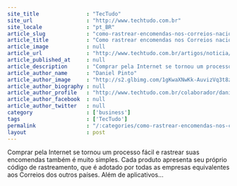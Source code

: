```yaml
---
site_title               : "TecTudo"
site_url                 : "http://www.techtudo.com.br"
site_locale              : "pt_BR"
article_slug             : "como-rastrear-encomendas-nos-correios-nacionais-e-internacionais"
article_title            : "Como rastrear encomendas nos Correios nacionais e internacionais"
article_image            : null
article_url              : "http://www.techtudo.com.br/artigos/noticia/2013/04/como-rastrear-encomendas-pela-internet.html"
article_published_at     : null
article_description      : "Comprar pela Internet se tornou um processo fácil e rastrear suas encomendas também é muito simples. Cada produto apresenta seu próprio código de rastreamento, que é adotado por todas as empresas equivalentes aos Correios dos outros países. Além de aplicativos..."
article_author_name      : "Daniel Pinto"
article_author_image     : "http://s2.glbimg.com/1gKwaXNwKk-AuvizVq3t8zoYK7A=/30x30/s2.glbimg.com/InmmjzEaIxJsOwxEq6_WqPLRnHc=/0x0:140x140/140x140/s.glbimg.com/po/tt2/f/original/2014/02/11/daniel_jose_pinto.jpg"
article_author_biography : null
article_author_profile   : "http://www.techtudo.com.br/colaborador/daniel-pinto.html"
article_author_facebook  : null
article_author_twitter   : null
category                 : ['business']
tags                     : ['TecTudo']
permalink                : "/:categories/como-rastrear-encomendas-nos-correios-nacionais-e-internacionais/"
layout                   : post
---
```


Comprar pela Internet se tornou um processo fácil e rastrear suas encomendas também é muito simples. Cada produto apresenta seu próprio código de rastreamento, que é adotado por todas as empresas equivalentes aos Correios dos outros países. Além de aplicativos...
